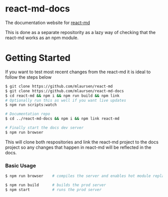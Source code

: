 # react-md-docs
The documentation website for [react-md](https://github.com/mlaursen/react-md)

This is done as a separate repositority as a lazy way of checking that the react-md works as an npm module.

# Getting Started

If you want to test most recent changes from the react-md it is ideal to follow the steps below


```bash
$ git clone https://github.com/mlaursen/react-md
$ git clone https://github.com/mlaursen/react-md-docs
$ cd react-md && npm i && npm run build && npm link
# Optionally run this as well if you want live updates
$ npm run scripts:watch

# Documentation repo
$ cd ../react-md-docs && npm i && npm link react-md

# Finally start the docs dev server
$ npm run browser
```

This will clone both respositories and link the react-md project to the docs project so
any changes that happen in react-md will be reflected in the docs.


### Basic Usage


```bash
$ npm run browser    # compiles the server and enables hot module replacement for the client

$ npm run build      # builds the prod server
$ npm start          # runs the prod server
```
